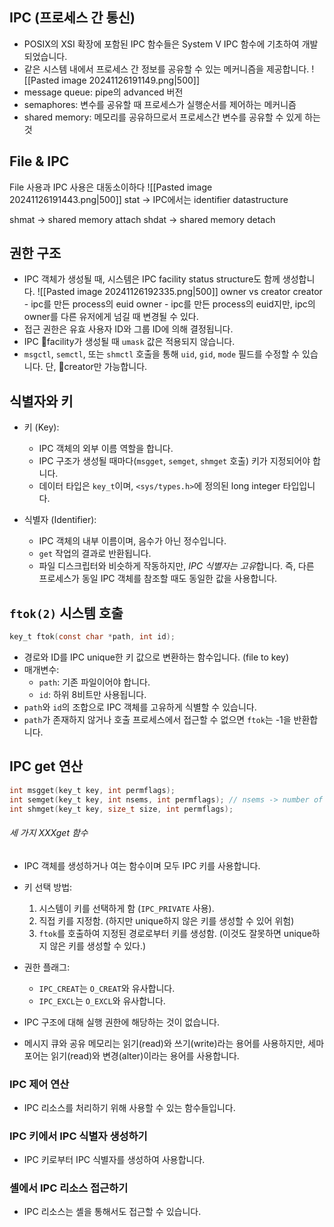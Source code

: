 ## IPC (프로세스 간 통신)
- POSIX의 XSI 확장에 포함된 IPC 함수들은 System V IPC 함수에 기초하여 개발되었습니다.
- 같은 시스템 내에서 프로세스 간 정보를 공유할 수 있는 메커니즘을 제공합니다.
![[Pasted image 20241126191149.png|500]]
- message queue: pipe의 advanced 버전
- semaphores: 변수를 공유할 때 프로세스가 실행순서를 제어하는 메커니즘
- shared memory: 메모리를 공유하므로서 프로세스간 변수를 공유할 수 있게 하는 것
## File & IPC
File 사용과 IPC 사용은 대동소이하다
![[Pasted image 20241126191443.png|500]]
stat -> IPC에서는 identifier datastructure

shmat -> shared memory attach
shdat -> shared memory detach
## 권한 구조
- IPC 객체가 생성될 때, 시스템은 IPC facility status structure도 함께 생성합니다.
![[Pasted image 20241126192335.png|500]]
owner vs creator
creator - ipc를 만든 process의 euid
owner - ipc를 만든 process의 euid지만, ipc의 owner를 다른 유저에게 넘길 때 변경될 수 있다.
- 접근 권한은 유효 사용자 ID와 그룹 ID에 의해 결정됩니다.
- IPC facility가 생성될 때 `umask` 값은 적용되지 않습니다.
- `msgctl`, `semctl`, 또는 `shmctl` 호출을 통해 `uid`, `gid`, `mode` 필드를 수정할 수 있습니다. 단, creator만 가능합니다.
## 식별자와 키
- 키 (Key):
  - IPC 객체의 외부 이름 역할을 합니다.
  - IPC 구조가 생성될 때마다(`msgget`, `semget`, `shmget` 호출) 키가 지정되어야 합니다.
  - 데이터 타입은 `key_t`이며, `<sys/types.h>`에 정의된 long integer 타입입니다.

- 식별자 (Identifier):
  - IPC 객체의 내부 이름이며, 음수가 아닌 정수입니다.
  - `get` 작업의 결과로 반환됩니다.
  - 파일 디스크립터와 비슷하게 작동하지만, *IPC 식별자는 고유*합니다. 즉, 다른 프로세스가 동일 IPC 객체를 참조할 때도 동일한 값을 사용합니다.
## `ftok(2)` 시스템 호출
```c
key_t ftok(const char *path, int id);
```
- 경로와 ID를 IPC unique한 키 값으로 변환하는 함수입니다. (file to key)
- 매개변수:
  - `path`: 기존 파일이어야 합니다.
  - `id`: 하위 8비트만 사용됩니다.
- `path`와 `id`의 조합으로 IPC 객체를 고유하게 식별할 수 있습니다.
- `path`가 존재하지 않거나 호출 프로세스에서 접근할 수 없으면 `ftok`는 -1을 반환합니다.
## IPC get 연산
```c
int msgget(key_t key, int permflags);
int semget(key_t key, int nsems, int permflags); // nsems -> number of semaphore
int shmget(key_t key, size_t size, int permflags);
```
###### 세 가지 XXXget 함수
- IPC 객체를 생성하거나 여는 함수이며 모두 IPC 키를 사용합니다.
- 키 선택 방법:
  1. 시스템이 키를 선택하게 함 (`IPC_PRIVATE` 사용).
  2. 직접 키를 지정함. (하지만 unique하지 않은 키를 생성할 수 있어 위험)
  3. `ftok`를 호출하여 지정된 경로로부터 키를 생성함. (이것도 잘못하면 unique하지 않은 키를 생성할 수 있다.)

- 권한 플래그:
  - `IPC_CREAT`는 `O_CREAT`와 유사합니다.
  - `IPC_EXCL`는 `O_EXCL`와 유사합니다.
- IPC 구조에 대해 실행 권한에 해당하는 것이 없습니다.
- 메시지 큐와 공유 메모리는 읽기(read)와 쓰기(write)라는 용어를 사용하지만, 세마포어는 읽기(read)와 변경(alter)이라는 용어를 사용합니다.

### IPC 제어 연산

- IPC 리소스를 처리하기 위해 사용할 수 있는 함수들입니다.

### IPC 키에서 IPC 식별자 생성하기

- IPC 키로부터 IPC 식별자를 생성하여 사용합니다.

### 셸에서 IPC 리소스 접근하기

- IPC 리소스는 셸을 통해서도 접근할 수 있습니다.